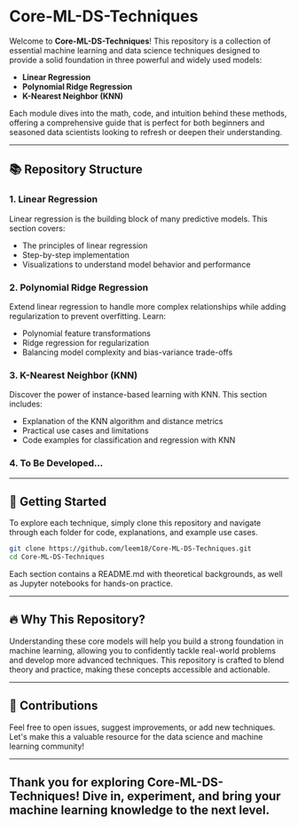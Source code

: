# Core-ML-DS-Techniques

Welcome to **Core-ML-DS-Techniques**! This repository is a collection of essential machine learning and data science techniques designed to provide a solid foundation in three powerful and widely used models:

- **Linear Regression**
- **Polynomial Ridge Regression**
- **K-Nearest Neighbor (KNN)**

Each module dives into the math, code, and intuition behind these methods, offering a comprehensive guide that is perfect for both beginners and seasoned data scientists looking to refresh or deepen their understanding.

---

## 📚 Repository Structure

### 1. **Linear Regression**
   Linear regression is the building block of many predictive models. This section covers:
   - The principles of linear regression
   - Step-by-step implementation
   - Visualizations to understand model behavior and performance

### 2. **Polynomial Ridge Regression**
   Extend linear regression to handle more complex relationships while adding regularization to prevent overfitting. Learn:
   - Polynomial feature transformations
   - Ridge regression for regularization
   - Balancing model complexity and bias-variance trade-offs

### 3. **K-Nearest Neighbor (KNN)**
   Discover the power of instance-based learning with KNN. This section includes:
   - Explanation of the KNN algorithm and distance metrics
   - Practical use cases and limitations
   - Code examples for classification and regression with KNN

### 4. To Be Developed...

---

## 🚀 Getting Started

To explore each technique, simply clone this repository and navigate through each folder for code, explanations, and example use cases.

```bash
git clone https://github.com/leem18/Core-ML-DS-Techniques.git
cd Core-ML-DS-Techniques
```

Each section contains a README.md with theoretical backgrounds, as well as Jupyter notebooks for hands-on practice.
<hr>

## 🔥 Why This Repository?
Understanding these core models will help you build a strong foundation in machine learning, allowing you to confidently tackle real-world problems and develop more advanced techniques. This repository is crafted to blend theory and practice, making these concepts accessible and actionable.
<hr>

## 🤝 Contributions
Feel free to open issues, suggest improvements, or add new techniques. Let's make this a valuable resource for the data science and machine learning community!
<hr>

## Thank you for exploring Core-ML-DS-Techniques! Dive in, experiment, and bring your machine learning knowledge to the next level.


